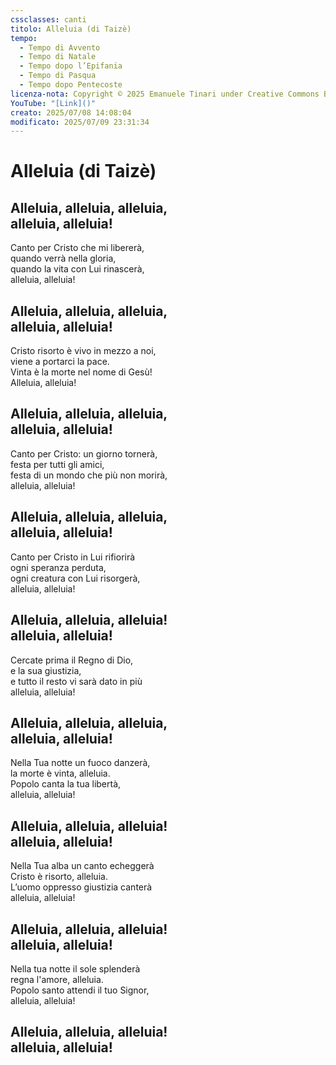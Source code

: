 ```yaml
---
cssclasses: canti
titolo: Alleluia (di Taizè)
tempo:
  - Tempo di Avvento
  - Tempo di Natale
  - Tempo dopo l’Epifania
  - Tempo di Pasqua
  - Tempo dopo Pentecoste
licenza-nota: Copyright © 2025 Emanuele Tinari under Creative Commons BY-NC-SA 4.0 https://creativecommons.org/licenses/by-nc-sa/4.0/
YouTube: "[Link]()"
creato: 2025/07/08 14:08:04
modificato: 2025/07/09 23:31:34
---
```


# Alleluia (di Taizè)
## Alleluia, alleluia, alleluia,<br>alleluia, alleluia!
Canto per Cristo che mi libererà,<br>quando verrà nella gloria,<br>quando la vita con Lui rinascerà,<br>alleluia, alleluia!
## Alleluia, alleluia, alleluia,<br>alleluia, alleluia!
Cristo risorto è vivo in mezzo a noi,<br>viene a portarci la pace.<br>Vinta è la morte nel nome di Gesù!<br>Alleluia, alleluia!
## Alleluia, alleluia, alleluia,<br>alleluia, alleluia!
Canto per Cristo: un giorno tornerà,<br>festa per tutti gli amici,<br>festa di un mondo che più non morirà,<br>alleluia, alleluia!
## Alleluia, alleluia, alleluia,<br>alleluia, alleluia!
Canto per Cristo in Lui rifiorirà<br>ogni speranza perduta,<br>ogni creatura con Lui risorgerà,<br>alleluia, alleluia!
## Alleluia, alleluia, alleluia!<br>alleluia, alleluia!
Cercate prima il Regno di Dio,<br>e la sua giustizia,<br>e tutto il resto vi sarà dato in più<br>alleluia, alleluia!
## Alleluia, alleluia, alleluia,<br>alleluia, alleluia!
Nella Tua notte un fuoco danzerà,<br>la morte è vinta, alleluia.<br>Popolo canta la tua libertà,<br>alleluia, alleluia!
## Alleluia, alleluia, alleluia!<br>alleluia, alleluia!
Nella Tua alba un canto echeggerà<br>Cristo è risorto, alleluia.<br>L’uomo oppresso giustizia canterà<br>alleluia, alleluia!
## Alleluia, alleluia, alleluia!<br>alleluia, alleluia!
Nella tua notte il sole splenderà<br>regna l'amore, alleluia.<br>Popolo santo attendi il tuo Signor,<br>alleluia, alleluia!
## Alleluia, alleluia, alleluia!<br>alleluia, alleluia!
